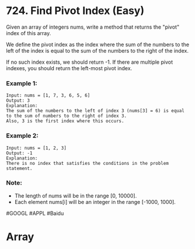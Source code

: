 # 724. Find Pivot Index (Easy)

Given an array of integers nums, write a method that returns the "pivot" index of this array.

We define the pivot index as the index where the sum of the numbers to the left of the index is equal to the sum of the numbers to the right of the index.

If no such index exists, we should return -1. If there are multiple pivot indexes, you should return the left-most pivot index.

### Example 1:
```
Input: nums = [1, 7, 3, 6, 5, 6]
Output: 3
Explanation: 
The sum of the numbers to the left of index 3 (nums[3] = 6) is equal to the sum of numbers to the right of index 3.
Also, 3 is the first index where this occurs.
```

### Example 2:
```
Input: nums = [1, 2, 3]
Output: -1
Explanation: 
There is no index that satisfies the conditions in the problem statement.
```

### Note:
- The length of nums will be in the range [0, 10000].
- Each element nums[i] will be an integer in the range [-1000, 1000].

#GOOGL #APPL #Baidu

# Array